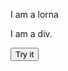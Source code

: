 <DOCTYPE html>
<html>
  <body>
    <p id="myPar">I am a lorna</p>
    <div id="myDiv">I am a div. </div>
    <p>
      <button type= "button" onclick= "myFunction()">Try it </button>
                                                   </p>
                                                   <script>
                                                   function myFunction() {
                                                   document.getElementById("demo").innerHTML= "hello mastermind" ;
                                                                                                                document.getElementById("myDiv").innertHTML="You are awesome" ;
                                                                                                                }
                                                                                                                </script>
                                                                                                                </body>
                                                                                                                </html>
                                                   
                                 

